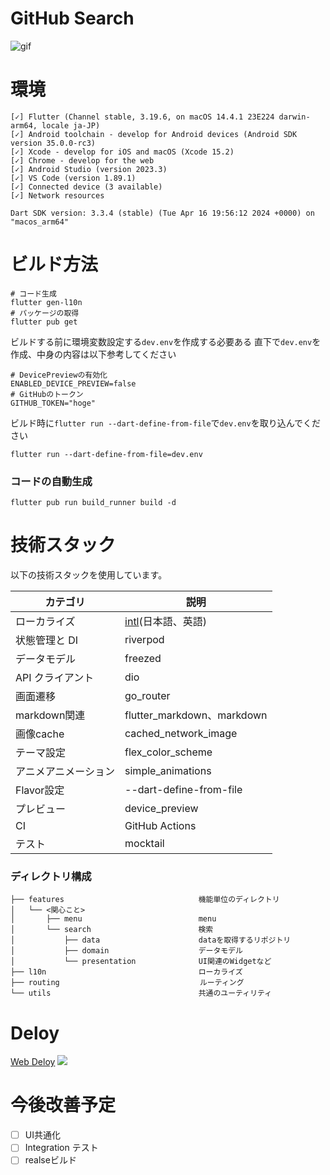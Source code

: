 # GitHub Search

![gif](https://github.com/paigupai/github_search/blob/main/image/%E8%A8%BC%E8%B7%A1.gif)  

# 環境
```
[✓] Flutter (Channel stable, 3.19.6, on macOS 14.4.1 23E224 darwin-arm64, locale ja-JP)
[✓] Android toolchain - develop for Android devices (Android SDK version 35.0.0-rc3)
[✓] Xcode - develop for iOS and macOS (Xcode 15.2)
[✓] Chrome - develop for the web
[✓] Android Studio (version 2023.3)
[✓] VS Code (version 1.89.1)
[✓] Connected device (3 available)
[✓] Network resources

Dart SDK version: 3.3.4 (stable) (Tue Apr 16 19:56:12 2024 +0000) on "macos_arm64"
```

# ビルド方法

```
# コード生成
flutter gen-l10n
# パッケージの取得
flutter pub get
```

ビルドする前に環境変数設定する`dev.env`を作成する必要ある
直下で`dev.env`を作成、中身の内容は以下参考してください
```
# DevicePreviewの有効化
ENABLED_DEVICE_PREVIEW=false
# GitHubのトークン
GITHUB_TOKEN="hoge"
```
ビルド時に`flutter run --dart-define-from-file`で`dev.env`を取り込んでください
```
flutter run --dart-define-from-file=dev.env
```
### コードの自動生成
```
flutter pub run build_runner build -d
```

# 技術スタック

以下の技術スタックを使用しています。

| カテゴリ       | 説明                            |
|------------|-------------------------------|
| ローカライズ      | [intl](https://pub.dev/packages/intl)(日本語、英語) |
| 状態管理と DI   | riverpod |
| データモデル     | freezed |
| API クライアント | dio |
| 画面遷移       | go_router |
| markdown関連 | flutter_markdown、markdown |
| 画像cache | cached_network_image |
| テーマ設定       | flex_color_scheme |
| アニメアニメーション | simple_animations |
| Flavor設定       | --dart-define-from-file |
| プレビュー       | device_preview |
| CI       | GitHub Actions |
| テスト | mocktail |

### ディレクトリ構成
```
├── features                              機能単位のディレクトリ
│   └── <関心こと>
│       ├── menu                          menu
│       └── search             　　　　　　 検索
│           ├── data                      dataを取得するリポジトリ
│           ├── domain                    データモデル
│           └── presentation              UI関連のWidgetなど
├── l10n                                  ローカライズ
├── routing                           　　 ルーティング
└── utils                                 共通のユーティリティ
```

# Deloy
[Web Deloy](https://paigupai.github.io/github_search/)
![](https://github.com/paigupai/github_search/blob/main/image/iShot.png)

# 今後改善予定

- [ ] UI共通化
- [ ] Integration テスト
- [ ] realseビルド